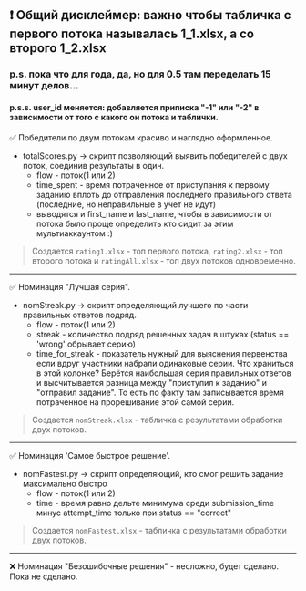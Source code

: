## ❗ Общий дисклеймер: важно чтобы табличка с первого потока называлась 1_1.xlsx, а со второго 1_2.xlsx

### p.s. пока что для года, да, но для 0.5 там переделать 15 минут делов...

#### p.s.s. user_id меняется: добавляется приписка "-1" или "-2" в зависимости от того с какого он потока и таблички.


✅ Победители по двум потокам красиво и наглядно оформленное.
- totalScores.py -> скрипт позволяющий выявить победителей с двух поток, соединив результаты в один.
  - flow - поток(1 или 2)
  - time_spent - время потраченное от приступания к первому заданию вплоть до отправления последнего правильного ответа (последние, но неправильные в учет не идут)
  - выводятся и first_name и last_name, чтобы в зависимости от потока было проще определить кто сидит за этим мультиаккаунтом :)

> Создается <code>rating1.xlsx</code> - топ первого потока, <code>rating2.xlsx</code> - топ второго потока и <code>ratingAll.xlsx</code> - топ двух потоков одновременно. 

---

✅ Номинация "Лучшая серия".
- nomStreak.py -> скрипт определяющий лучшего по части правильных ответов подряд.
  - flow - поток(1 или 2)
  - streak - количество подряд решенных задач в штуках (status == 'wrong' обрывает серию)
  - time_for_streak - показатель нужный для выяснения первенства если вдруг участники набрали одинаковые серии. Что храниться в этой колонке? Берётся наибольшая серия правильных ответов и высчитывается разница между "приступил к заданию" и "отправил задание". То есть по факту там записывается время потраченное на прорешивание этой самой серии. 

> Создается <code>nomStreak.xlsx</code> - табличка с результатами обработки двух потоков. 

---

✅ Номинация 'Самое быстрое решение'.
- nomFastest.py -> скрипт определяющий, кто смог решить задание максимально быстро
  - flow - поток(1 или 2)
  - time - время равно дельте минимума среди submission_time минус attempt_time только при status == "correct"

> Создается <code>nomFastest.xlsx</code> - табличка с результатами обработки двух потоков. 


---

❌ Номинация "Безошибочные решения" - несложно, будет сделано. Пока не сделано.
